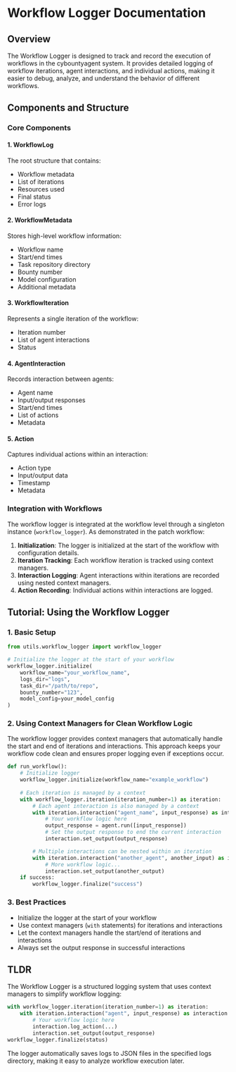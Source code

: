 # Workflow Logger Documentation

## Overview
The Workflow Logger is designed to track and record the execution of workflows in the cybountyagent system. It provides detailed logging of workflow iterations, agent interactions, and individual actions, making it easier to debug, analyze, and understand the behavior of different workflows.

## Components and Structure

### Core Components

#### 1. WorkflowLog
The root structure that contains:
- Workflow metadata
- List of iterations
- Resources used
- Final status
- Error logs

#### 2. WorkflowMetadata
Stores high-level workflow information:
- Workflow name
- Start/end times
- Task repository directory
- Bounty number
- Model configuration
- Additional metadata

#### 3. WorkflowIteration
Represents a single iteration of the workflow:
- Iteration number
- List of agent interactions
- Status

#### 4. AgentInteraction
Records interaction between agents:
- Agent name
- Input/output responses
- Start/end times
- List of actions
- Metadata

#### 5. Action
Captures individual actions within an interaction:
- Action type
- Input/output data
- Timestamp
- Metadata

### Integration with Workflows

The workflow logger is integrated at the workflow level through a singleton instance (`workflow_logger`). As demonstrated in the patch workflow:

1. **Initialization**: The logger is initialized at the start of the workflow with configuration details.
2. **Iteration Tracking**: Each workflow iteration is tracked using context managers.
3. **Interaction Logging**: Agent interactions within iterations are recorded using nested context managers.
4. **Action Recording**: Individual actions within interactions are logged.

## Tutorial: Using the Workflow Logger

### 1. Basic Setup

```python
from utils.workflow_logger import workflow_logger

# Initialize the logger at the start of your workflow
workflow_logger.initialize(
    workflow_name="your_workflow_name",
    logs_dir="logs",
    task_dir="/path/to/repo",
    bounty_number="123",
    model_config=your_model_config
)
```

### 2. Using Context Managers for Clean Workflow Logic

The workflow logger provides context managers that automatically handle the start and end of iterations and interactions. This approach keeps your workflow code clean and ensures proper logging even if exceptions occur.

```python
def run_workflow():
    # Initialize logger
    workflow_logger.initialize(workflow_name="example_workflow")
    
    # Each iteration is managed by a context
    with workflow_logger.iteration(iteration_number=1) as iteration:
        # Each agent interaction is also managed by a context
        with iteration.interaction("agent_name", input_response) as interaction:
            # Your workflow logic here
            output_response = agent.run([input_response])
            # Set the output response to end the current interaction
            interaction.set_output(output_response)

        # Multiple interactions can be nested within an iteration
        with iteration.interaction("another_agent", another_input) as interaction:
            # More workflow logic...
            interaction.set_output(another_output)
    if success:
        workflow_logger.finalize("success")
```

### 3. Best Practices

- Initialize the logger at the start of your workflow
- Use context managers (`with` statements) for iterations and interactions
- Let the context managers handle the start/end of iterations and interactions
- Always set the output response in successful interactions

## TLDR

The Workflow Logger is a structured logging system that uses context managers to simplify workflow logging:

```python
with workflow_logger.iteration(iteration_number=1) as iteration:
    with iteration.interaction("agent", input_response) as interaction:
        # Your workflow logic here
        interaction.log_action(...)
        interaction.set_output(output_response)
workflow_logger.finalize(status)
```

The logger automatically saves logs to JSON files in the specified logs directory, making it easy to analyze workflow execution later.
